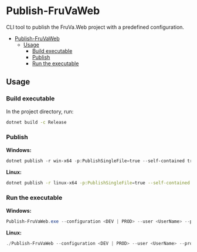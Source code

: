 # Publish-FruVaWeb

CLI tool to publish the FruVa.Web project with a predefined configuration.

<!--toc:start-->
- [Publish-FruVaWeb](#publish-fruvaweb)
  - [Usage](#usage)
    - [Build executable](#build-executable)
    - [Publish](#publish)
    - [Run the executable](#run-the-executable)
<!--toc:end-->

## Usage

### Build executable

In the project directory, run:

```bash
dotnet build -c Release
```

### Publish

**Windows:**

```powershell
dotnet publish -r win-x64 -p:PublishSingleFile=true --self-contained true
```

**Linux:**

```bash
dotnet publish -r linux-x64 -p:PublishSingleFile=true --self-contained true
```

### Run the executable

**Windows:**

```powershell
Publish-FruVaWeb.exe --configuration <DEV | PROD> --user <UserName> --projectDir <PathToTheFruVaWebProject>
```

**Linux:**

```powershell
./Publish-FruVaWeb --configuration <DEV | PROD> --user <UserName> --projectDir <PathToTheFruVaWebProject>
```
